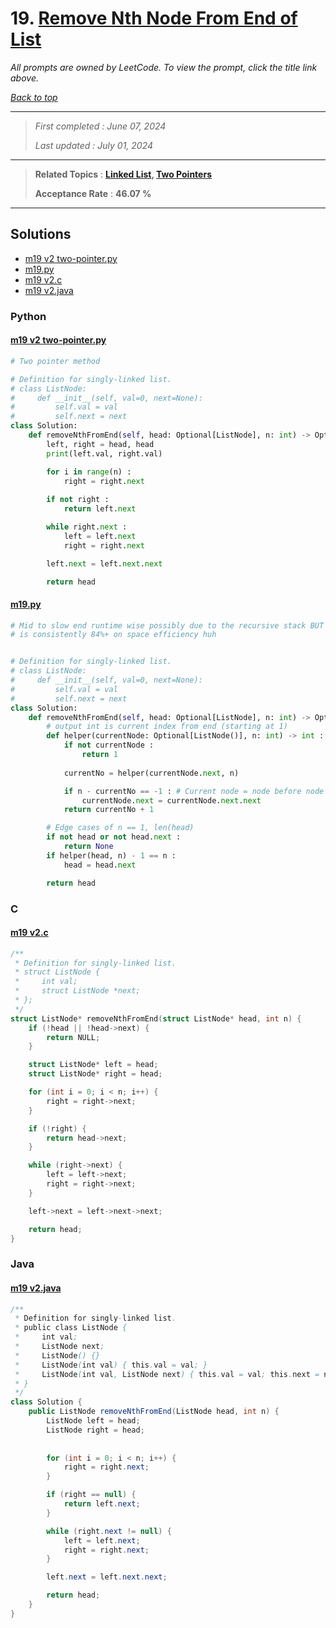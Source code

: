 # 19. [Remove Nth Node From End of List](<https://leetcode.com/problems/remove-nth-node-from-end-of-list>)

*All prompts are owned by LeetCode. To view the prompt, click the title link above.*

*[Back to top](<../README.md>)*

------

> *First completed : June 07, 2024*
>
> *Last updated : July 01, 2024*

------

> **Related Topics** : **[Linked List](<by_topic/Linked List.md>), [Two Pointers](<by_topic/Two Pointers.md>)**
>
> **Acceptance Rate** : **46.07 %**

------

## Solutions

- [m19 v2 two-pointer.py](<../my-submissions/m19 v2 two-pointer.py>)
- [m19.py](<../my-submissions/m19.py>)
- [m19 v2.c](<../my-submissions/m19 v2.c>)
- [m19 v2.java](<../my-submissions/m19 v2.java>)
### Python
#### [m19 v2 two-pointer.py](<../my-submissions/m19 v2 two-pointer.py>)
```Python
# Two pointer method

# Definition for singly-linked list.
# class ListNode:
#     def __init__(self, val=0, next=None):
#         self.val = val
#         self.next = next
class Solution:
    def removeNthFromEnd(self, head: Optional[ListNode], n: int) -> Optional[ListNode]:
        left, right = head, head
        print(left.val, right.val)

        for i in range(n) :
            right = right.next
            
        if not right :
            return left.next

        while right.next :
            left = left.next
            right = right.next

        left.next = left.next.next

        return head
```

#### [m19.py](<../my-submissions/m19.py>)
```Python
# Mid to slow end runtime wise possibly due to the recursive stack BUT
# is consistently 84%+ on space efficiency huh


# Definition for singly-linked list.
# class ListNode:
#     def __init__(self, val=0, next=None):
#         self.val = val
#         self.next = next
class Solution:
    def removeNthFromEnd(self, head: Optional[ListNode], n: int) -> Optional[ListNode]:
        # output int is current index from end (starting at 1)
        def helper(currentNode: Optional[ListNode()], n: int) -> int :
            if not currentNode :
                return 1
            
            currentNo = helper(currentNode.next, n)

            if n - currentNo == -1 : # Current node = node before node to remove
                currentNode.next = currentNode.next.next
            return currentNo + 1

        # Edge cases of n == 1, len(head)
        if not head or not head.next :
            return None
        if helper(head, n) - 1 == n :
            head = head.next

        return head
```

### C
#### [m19 v2.c](<../my-submissions/m19 v2.c>)
```C
/**
 * Definition for singly-linked list.
 * struct ListNode {
 *     int val;
 *     struct ListNode *next;
 * };
 */
struct ListNode* removeNthFromEnd(struct ListNode* head, int n) {
    if (!head || !head->next) {
        return NULL;
    }

    struct ListNode* left = head;
    struct ListNode* right = head;

    for (int i = 0; i < n; i++) {
        right = right->next;
    }

    if (!right) {
        return head->next;
    }

    while (right->next) {
        left = left->next;
        right = right->next;
    }

    left->next = left->next->next;

    return head;
}
```

### Java
#### [m19 v2.java](<../my-submissions/m19 v2.java>)
```Java
/**
 * Definition for singly-linked list.
 * public class ListNode {
 *     int val;
 *     ListNode next;
 *     ListNode() {}
 *     ListNode(int val) { this.val = val; }
 *     ListNode(int val, ListNode next) { this.val = val; this.next = next; }
 * }
 */
class Solution {
    public ListNode removeNthFromEnd(ListNode head, int n) {
        ListNode left = head;
        ListNode right = head;
        
        
        for (int i = 0; i < n; i++) {
            right = right.next;
        }

        if (right == null) {
            return left.next;
        }

        while (right.next != null) {
            left = left.next;
            right = right.next;
        }

        left.next = left.next.next;

        return head;
    }
}
```

